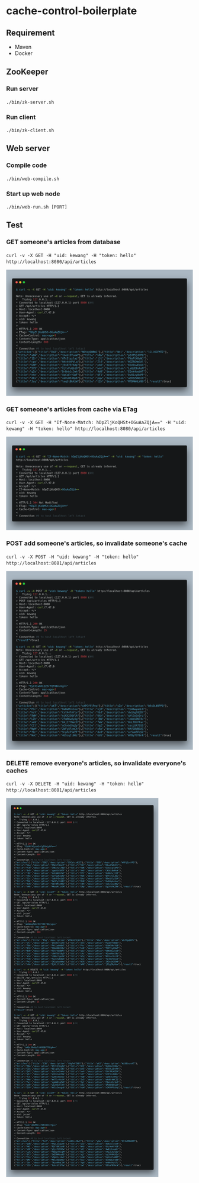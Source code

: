 # cache-control-boilerplate

## Requirement

* Maven
* Docker

## ZooKeeper

### Run server

`./bin/zk-server.sh`

### Run client

`./bin/zk-client.sh`

## Web server

### Compile code

`./bin/web-compile.sh`

### Start up web node

`./bin/web-run.sh [PORT]`

## Test

### GET someone's articles from database

`curl -v -X GET -H "uid: kewang" -H "token: hello" http://localhost:8080/api/articles`

![](./demo/get-1.png)

### GET someone's articles from cache via ETag

`curl -v -X GET -H "If-None-Match: hDpZljKoQHSt+OGuAaZQjA==" -H "uid: kewang" -H "token: hello" http://localhost:8080/api/articles`

![](./demo/get-2.png)

### POST add someone's articles, so invalidate someone's cache

`curl -v -X POST -H "uid: kewang" -H "token: hello" http://localhost:8081/api/articles`

![](./demo/post-1.png)

### DELETE remove everyone's articles, so invalidate everyone's caches

`curl -v -X DELETE -H "uid: kewang" -H "token: hello" http://localhost:8081/api/articles`

![](./demo/delete-1.png)
